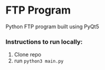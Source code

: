 # FTP Program 
Python FTP program built using PyQt5


### Instructions to run locally:
1. Clone repo
2. run ```python3 main.py```

